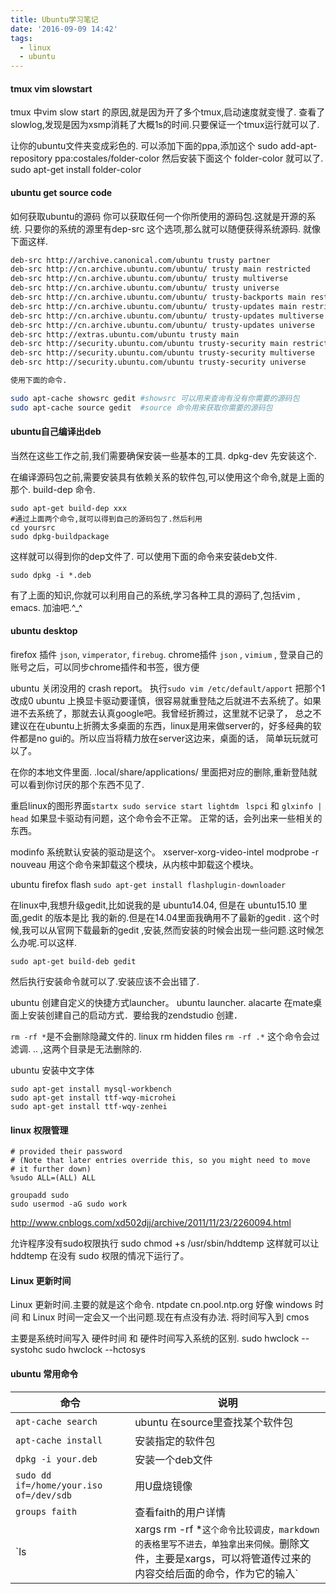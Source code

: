 ```yaml
---
title: Ubuntu学习笔记
date: '2016-09-09 14:42'
tags:
  - linux
  - ubuntu
---
```


#### tmux vim slowstart

tmux 中vim slow start 的原因,就是因为开了多个tmux,启动速度就变慢了.
查看了slowlog,发现是因为xsmp消耗了大概1s的时间.只要保证一个tmux运行就可以了.

让你的ubuntu文件夹变成彩色的.
可以添加下面的ppa,添加这个
sudo add-apt-repository ppa:costales/folder-color
然后安装下面这个 folder-color 就可以了.
sudo apt-get install folder-color

#### ubuntu get source code
如何获取ubuntu的源码
你可以获取任何一个你所使用的源码包.这就是开源的系统.
只要你的系统的源里有dep-src 这个选项,那么就可以随便获得系统源码.
就像下面这样.

```bash
deb-src http://archive.canonical.com/ubuntu trusty partner
deb-src http://cn.archive.ubuntu.com/ubuntu/ trusty main restricted
deb-src http://cn.archive.ubuntu.com/ubuntu/ trusty multiverse
deb-src http://cn.archive.ubuntu.com/ubuntu/ trusty universe
deb-src http://cn.archive.ubuntu.com/ubuntu/ trusty-backports main restricted universe multiverse
deb-src http://cn.archive.ubuntu.com/ubuntu/ trusty-updates main restricted
deb-src http://cn.archive.ubuntu.com/ubuntu/ trusty-updates multiverse
deb-src http://cn.archive.ubuntu.com/ubuntu/ trusty-updates universe
deb-src http://extras.ubuntu.com/ubuntu trusty main
deb-src http://security.ubuntu.com/ubuntu trusty-security main restricted
deb-src http://security.ubuntu.com/ubuntu trusty-security multiverse
deb-src http://security.ubuntu.com/ubuntu trusty-security universe

使用下面的命令.

sudo apt-cache showsrc gedit #showsrc 可以用来查询有没有你需要的源码包
sudo apt-cache source gedit  #source 命令用来获取你需要的源码包
```

#### ubuntu自己编译出deb

当然在这些工作之前,我们需要确保安装一些基本的工具.
dpkg-dev 先安装这个.

在编译源码包之前,需要安装具有依赖关系的软件包,可以使用这个命令,就是上面的那个.
build-dep 命令.

```
sudo apt-get build-dep xxx
#通过上面两个命令,就可以得到自己的源码包了.然后利用
cd yoursrc
sudo dpkg-buildpackage 
```
这样就可以得到你的dep文件了.
可以使用下面的命令来安装deb文件.
```
sudo dpkg -i *.deb
```
有了上面的知识,你就可以利用自己的系统,学习各种工具的源码了,包括vim , emacs.
加油吧.^_^

#### ubuntu desktop

firefox 插件 `json`, `vimperator`, `firebug`.
chrome插件 `json` , `vimium` , 登录自己的账号之后，可以同步chrome插件和书签，很方便

ubuntu 关闭没用的 crash report。
执行`sudo vim /etc/default/apport` 把那个1 改成0
ubuntu 上换显卡驱动要谨慎，很容易就重登陆之后就进不去系统了。如果进不去系统了，那就去认真google吧。我曾经折腾过，这里就不记录了，
总之不建议在在ubuntu上折腾太多桌面的东西，linux是用来做server的，好多经典的软件都是no gui的。所以应当将精力放在server这边来，桌面的话，
简单玩玩就可以了。

在你的本地文件里面. .local/share/applications/ 里面把对应的删除,重新登陆就可以看到你讨厌的那个东西不见了.

重启linux的图形界面`startx sudo service start lightdm `
`lspci` 和 `glxinfo | head`  如果显卡驱动有问题，这个命令会不正常。
正常的话，会列出来一些相关的东西。

modinfo 
系统默认安装的驱动是这个。
xserver-xorg-video-intel
modprobe -r nouveau  用这个命令来卸载这个模块，从内核中卸载这个模块。

ubuntu firefox flash `sudo apt-get install flashplugin-downloader`

在linux中,我想升级gedit,比如说我的是 ubuntu14.04, 但是在 ubuntu15.10 里面,gedit 的版本是比
我的新的.但是在14.04里面我确用不了最新的gedit .
这个时候,我可以从官网下载最新的gedit ,安装,然而安装的时候会出现一些问题.这时候怎么办呢.可以这样.

```
sudo apt-get build-deb gedit
```
然后执行安装命令就可以了.安装应该不会出错了.

ubuntu 创建自定义的快捷方式launcher。
ubuntu launcher.  alacarte
在mate桌面上安装创建自己的启动方式．要给我的zendstudio 创建．

`rm -rf *`是不会删除隐藏文件的.  linux rm hidden files `rm -rf .*`
这个命令会过滤调. .. ,这两个目录是无法删除的.

ubuntu 安装中文字体
```shell
sudo apt-get install mysql-workbench
sudo apt-get install ttf-wqy-microhei  
sudo apt-get install ttf-wqy-zenhei  
```


#### linux 权限管理

```shell
# provided their password
# (Note that later entries override this, so you might need to move
# it further down)
%sudo ALL=(ALL) ALL

groupadd sudo
sudo usermod -aG sudo work

```
http://www.cnblogs.com/xd502djj/archive/2011/11/23/2260094.html

允许程序没有sudo权限执行
sudo chmod +s /usr/sbin/hddtemp
这样就可以让 hddtemp 在没有 sudo 权限的情况下运行了。


#### Linux 更新时间
Linux 更新时间.主要的就是这个命令.
ntpdate cn.pool.ntp.org
好像 windows 时间 和 Linux 时间一定会又一个出问题.现在有点没有办法.
将时间写入到 cmos

主要是系统时间写入 硬件时间 和 硬件时间写入系统的区别.
sudo hwclock --systohc
sudo hwclock --hctosys


#### ubuntu 常用命令

| 命令 | 说明 |
|---|--- |
|`apt-cache search` | ubuntu 在source里查找某个软件包|
|`apt-cache install` | 安装指定的软件包 |
|`dpkg -i your.deb` | 安装一个deb文件 |
|`sudo dd if=/home/your.iso of=/dev/sdb` |  用U盘烧镜像 |
|`groups faith` | 查看faith的用户详情|
`ls | xargs rm -rf *`这个命令比较调皮，markdown的表格里写不进去，单独拿出来伺候。`删除文件，主要是xargs，可以将管道传过来的内容交给后面的命令，作为它的输入`

